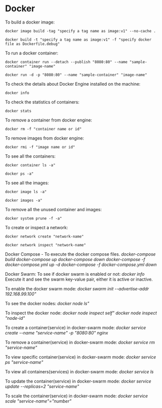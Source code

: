 # Docker
 
To build a docker image:
```
docker image build -tag "specify a tag name as image:v1" --no-cache . 

docker build -t "specify a tag name as image:v1" -f "specify docker file as Dockerfile.debug" 
```
 
To run a docker container:
```
docker container run --detach --publish "8080:80" --name "sample-container" "image-name"

docker run -d -p "8080:80" --name "sample-container" "image-name"
```

To check the details about Docker Engine installed on the machine:
```
docker info
```

To check the statistics of containers:
```
docker stats
```

To remove a container from docker engine:
```
docker rm -f "container name or id"
```

To remove images from docker engine:
```
docker rmi -f "image name or id"
```

To see all the containers:
```
docker container ls -a"

docker ps -a"
```

To see all the images:
```
docker image ls -a"

docker images -a"
```

To remove all the unused container and images:
```
docker system prune -f -a"
```

To create or inspect a network:
```
docker network create "network-name"

docker network inspect "network-name"
```


Docker Compose -
To execute the docker compose files.
*docker-compose build*
*docker-compose up*
*docker-compose down*
*docker-compose -f docker-compose.yml up -d*
*docker-compose -f docker-compose.yml down*

Docker Swarm:
To see if docker swarm is enabled or not:
*docker info*
Execute it and see the swarm key-value pair, either it is active or inactive.

To enable the docker swarm mode:
*docker swarm init --advertise-addr 192.168.99.100"*

To see the docker nodes:
*docker node ls"*

To inspect the docker node:
*docker node inspect self"*
*docker node inspect "node-id"*

To create a container(service) in docker-swarm mode:
*docker service create --name "service-name" -p "8080:80" nginx*

To remove a container(service) in docker-swarm mode:
*docker service rm "service-name"*

To view specific container(service) in docker-swarm mode:
*docker service ps "service-name"*

To view all containers(services) in docker-swarm mode:
*docker service ls*

To update the container(service) in docker-swarm mode:
*docker service update --replicas=2 "service-name"*

To scale the container(service) in docker-swarm mode:
*docker service scale "service-name"="number"*
